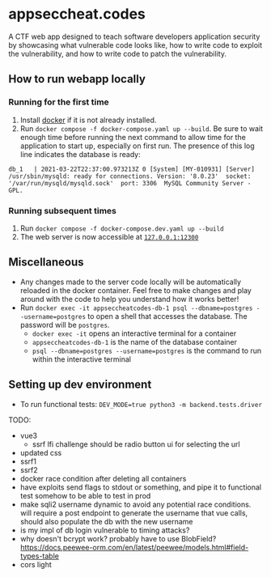 # appseccheat.codes

A CTF web app designed to teach software developers application security by showcasing what vulnerable code looks like, how to write code to exploit the vulnerability, and how to write code to patch the vulnerability.

## How to run webapp locally

### Running for the first time

1. Install [docker](https://docs.docker.com/get-docker/) if it is not already installed.
2. Run `docker compose -f docker-compose.yaml up --build`. Be sure to wait enough time before running the next command to allow time for the application to start up, especially on first run. The presence of this log line indicates the database is ready:

```
db_1   | 2021-03-22T22:37:00.973213Z 0 [System] [MY-010931] [Server] /usr/sbin/mysqld: ready for connections. Version: '8.0.23'  socket: '/var/run/mysqld/mysqld.sock'  port: 3306  MySQL Community Server - GPL.
```

### Running subsequent times

1. Run `docker compose -f docker-compose.dev.yaml up --build`
2. The web server is now accessible at [`127.0.0.1:12300`](http://127.0.0.1:12300)

## Miscellaneous

- Any changes made to the server code locally will be automatically reloaded in the docker container. Feel free to make changes and play around with the code to help you understand how it works better!
- Run `docker exec -it appseccheatcodes-db-1 psql --dbname=postgres --username=postgres` to open a shell that accesses the database. The password will be `postgres`.
  - `docker exec -it` opens an interactive terminal for a container
  - `appseccheatcodes-db-1` is the name of the database container
  - `psql --dbname=postgres --username=postgres` is the command to run within the interactive terminal

## Setting up dev environment

- To run functional tests: `DEV_MODE=true python3 -m backend.tests.driver`

TODO:

- vue3
  - ssrf lfi challenge should be radio button ui for selecting the url
- updated css
- ssrf1
- ssrf2
- docker race condition after deleting all containers
- have exploits send flags to stdout or something, and pipe it to functional test somehow to be able to test in prod
- make sqli2 username dynamic to avoid any potential race conditions. will require a post endpoint to generate the username that vue calls, should also populate the db with the new username
- is my impl of db login vulnerable to timing attacks?
- why doesn't bcrypt work? probably have to use BlobField? https://docs.peewee-orm.com/en/latest/peewee/models.html#field-types-table
- cors light
